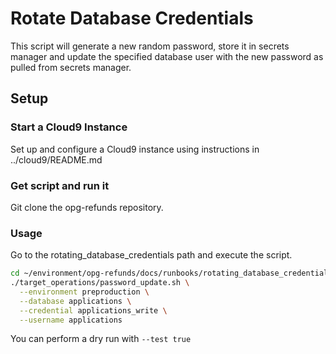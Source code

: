 # Rotate Database Credentials

This script will generate a new random password, store it in secrets manager and update the specified database user with the new password as pulled from secrets manager.

## Setup

### Start a Cloud9 Instance

Set up and configure a Cloud9 instance using instructions in ../cloud9/README.md

### Get script and run it

Git clone the opg-refunds repository.

### Usage
Go to the rotating_database_credentials path and execute the script.

``` bash
cd ~/environment/opg-refunds/docs/runbooks/rotating_database_credentials
./target_operations/password_update.sh \
  --environment preproduction \
  --database applications \
  --credential applications_write \
  --username applications
```

You can perform a dry run with `--test true`
